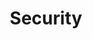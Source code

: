---
# -------------------------- #
#          PAGE INFO         #
# -------------------------- #

title: Security
permalink: /security
keywords: billing, plan, change plan, cancel, cancel account, delete, remove
summary: "Stitch gives you the power to secure, analyze, and govern your data by centralizing it into your data infrastructure. Use these resources to learn how we keep your data safe along the way."
feedback: false

key: "security"
content-type: "category-page"

layout: general
feedback: false
toc: false


# -------------------------- #
#       HOME PAGE DATA       #
# -------------------------- #

## Used to display info on the home page as a category tile

level: "category"

icon: "lock"
display-title: "Security"
display-summary: "Learn about Stitch's security practices and how to keep your account secure."
weight: 3


# -------------------------- #
#           INTRO            #
# -------------------------- #

intro: |
  {% assign this-collection = site.account-security | where:"type","security" %}

  {{ page.summary }}

  {% for section in page.sections %}
  - [{{ section.title }}](#{{ section.anchor }})
  {% endfor %}

sections:
  - title: "Security basics"
    anchor: "security-basics-category"
    type: "basics"
    additional-guides:
      - title: "All Security basics"
        url: "{{ link.security.faq }}"
    content: |
      Familiarize yourself with Stitch's security practices and features with these resources.

      {% assign parent-category = this-collection | where:"key","security-faq" | first %}
      {% assign guides = parent-category.sections %}

      {% include layout/category-section-tiles.html subsection=true %}

  - title: "Data processing"
    anchor: "data-processing-category"
    type: "data-processing"
    additional-guides:
      - title: "Regional data processing with data pipeline regions"
        url: "{{ link.security.supported-operating-regions }}"

      - title: "Compliance and certifications"
        url: "{{ link.security.faq }}#stitch-compliance"

      - title: "Data retention periods"
        url: "{{ link.security.faq }}#data-retention"   
    content: |
      Subject to specific data regulations? Concerned about data security? Use these resources to learn about Stitch's compliance and certification with various data processing regulations and security programs.

      {% assign guides = section.additional-guides %}

      {% include layout/category-section-tiles.html %}

  - title: "Access control"
    anchor: "access-control-category"
    type: ""
    additional-guides:
      - title: "Configuring SSH tunnels"
        url: "{{ page.url }}#data-encryption--ssh"

      - title: "Advanced connectivity"
        url: "{{ link.security.encryption }}#advanced-connectivity"

      - title: "IP whitelisting"
        url: "{{ link.security.ip-addresses }}"
    content: |
      Learn about the options Stitch provides for securing access to your integrations and destinations with these guides.

      {% assign guides = section.additional-guides  %}

      {% include layout/category-section-tiles.html %}

  - title: "Data encryption"
    anchor: "data-encryption-category"
    type: "encryption"
    content: |
      Along with securing access to your connections, Stitch supports several options for encrypting your data. Check out these guides to learn more about ensuring your data pipeline is secure from source to destination.

      {% for subsection in section.subsections %}
      - [{{ subsection.title }}](#{{ subsection.anchor }})
      {% endfor %}
    subsections:
      - title: "General"
        anchor: "data-encryption--general"
        additional-guides:
          - title: "SSL connections"
            url: "{{ link.security.encryption }}#ssl-connections"

          - title: "SSH tunnels"
            url: "{{ link.security.encryption }}#ssh-tunnel-connections"

          - title: "Advanced connectivity"
            url: "{{ link.security.encryption }}#advanced-connectivity"

          - title: "Encryption at rest"
            url: "{{ link.security.encryption }}#data-at-rest"
        content: |
          {% assign guides = subsection.additional-guides %}

          {% include layout/category-section-tiles.html %}

      - title: "Configuring SSH tunnels"
        anchor: "data-encryption--ssh"
        type: "ssh"
        content: |
          {% assign guides = this-collection | where_exp:"guide","guide.key contains subsection.type" | sort:"title" %}

          {% include layout/category-section-tiles.html %}


---